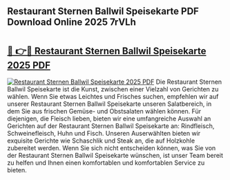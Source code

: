## Restaurant Sternen Ballwil Speisekarte PDF Download Online 2025 7rVLh

# <h2><a href="http://gc928kx.nevu.top/?p=Restaurant+Sternen+Ballwil+Speisekarte">🔗 👉🔴 Restaurant Sternen Ballwil Speisekarte 2025 PDF</a></h2>

[![Restaurant Sternen Ballwil Speisekarte 2025 PDF](https://i.imgur.com/dBaPXMq.png)](http://gc928kx.nevu.top/?p=Restaurant+Sternen+Ballwil+Speisekarte)
Die Restaurant Sternen Ballwil Speisekarte ist die Kunst, zwischen einer Vielzahl von Gerichten zu wählen. Wenn Sie etwas Leichtes und Frisches suchen, empfehlen wir auf unserer Restaurant Sternen Ballwil Speisekarte unseren Salatbereich, in dem Sie aus frischen Gemüse- und Obstsalaten wählen können. Für diejenigen, die Fleisch lieben, bieten wir eine umfangreiche Auswahl an Gerichten auf der Restaurant Sternen Ballwil Speisekarte an: Rindfleisch, Schweinefleisch, Huhn und Fisch. Unseren Auserwählten bieten wir exquisite Gerichte wie Schaschlik und Steak an, die auf Holzkohle zubereitet werden. Wenn Sie sich nicht entscheiden können, was Sie von der Restaurant Sternen Ballwil Speisekarte wünschen, ist unser Team bereit zu helfen und Ihnen einen komfortablen und komfortablen Service zu bieten.
